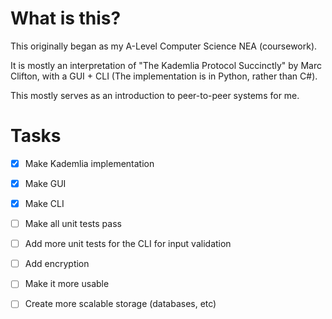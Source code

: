 # What is this?

This originally began as my A-Level Computer Science NEA (coursework).

It is mostly an interpretation of "The Kademlia Protocol Succinctly" by Marc Clifton, with a GUI + CLI
(The implementation is in Python, rather than C#).

This mostly serves as an introduction to peer-to-peer systems for me. 


# Tasks

- [x] Make Kademlia implementation
- [x] Make GUI
- [x] Make CLI

- [ ] Make all unit tests pass
- [ ] Add more unit tests for the CLI for input validation
- [ ] Add encryption
- [ ] Make it more usable
- [ ] Create more scalable storage (databases, etc)
